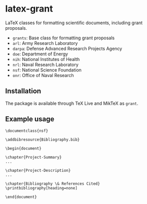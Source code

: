 # latex-grant

LaTeX classes for formatting scientific documents, including grant proposals.
* `grants`: Base class for formatting grant proposals
* `arl`: Army Research Laboratory
* `darpa`: Defense Advanced Research Projects Agency
* `doe`: Department of Energy
* `nih`: National Institutes of Health
* `nrl`: Naval Research Laboratory
* `nsf`: National Science Foundation
* `onr`: Office of Naval Research

## Installation
The package is available through TeX Live and MikTeX as `grant`.

## Example usage
```
\documentclass{nsf}

\addbibresource{Bibliography.bib}

\begin{document}

\chapter{Project-Summary}
...

\chapter{Project-Description}
...

\chapter{Bibliography \& References Cited}
\printbibliography[heading=none]

\end{document}
```